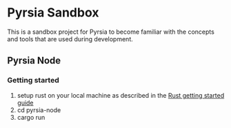 # Pyrsia Sandbox

This is a sandbox project for Pyrsia to become familiar with the concepts and tools that are used during development.

## Pyrsia Node

### Getting started

1. setup rust on your local machine as described in the [Rust getting started guide](https://www.rust-lang.org/learn/get-started)
2. cd pyrsia-node
3. cargo run
